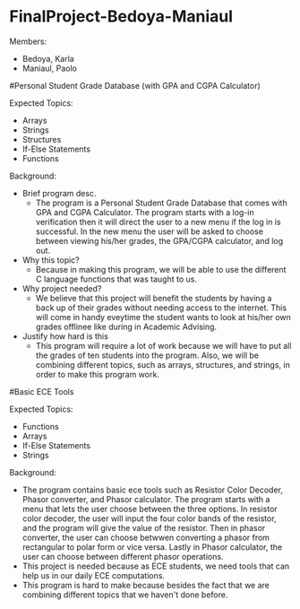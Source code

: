 # FinalProject-Bedoya-Maniaul



Members:
- Bedoya, Karla
- Maniaul, Paolo

#Personal Student Grade Database (with GPA and CGPA Calculator)

Expected Topics:
- Arrays
- Strings
- Structures
- If-Else Statements
- Functions

Background:
- Brief program desc. 
  - The program is a Personal Student Grade Database that comes with GPA and CGPA Calculator. The program starts with a log-in verification then it will direct the user to a new menu if the log in is successful. In the new menu the user will be asked to choose between viewing his/her grades, the GPA/CGPA calculator, and log out.
- Why this topic?
  - Because in making this program, we will be able to use the different C language functions that was taught to us.
- Why project needed?
  - We believe that this project will benefit the students by having a back up of their grades without needing access to the internet. This will come in handy eveytime the student wants to look at his/her own grades offlinee like during in Academic Advising.
- Justify how hard is this 
  - This program will require a lot of work because we will have to put all the grades of ten students into the program. Also, we will be combining different topics, such as arrays, structures, and strings, in order to make this program work.
  
#Basic ECE Tools

Expected Topics:
- Functions
- Arrays
- If-Else Statements
- Strings

Background:
- The program contains basic ece tools such as Resistor Color Decoder, Phasor converter, and Phasor calculator. The program starts with a menu that lets the user choose between the three options. In resistor color decoder, the user will input the four color bands of the resistor, and the program will give the value of the resistor. Then in phasor converter, the user can choose betwwen converting a phasor from rectangular to polar form or vice versa. Lastly in Phasor calculator, the user can choose between different phasor operations.
- This project is needed because as ECE students, we need tools that can help us in our daily ECE computations.
- This program is hard to make because besides the fact that we are combining different topics that we haven't done before.
